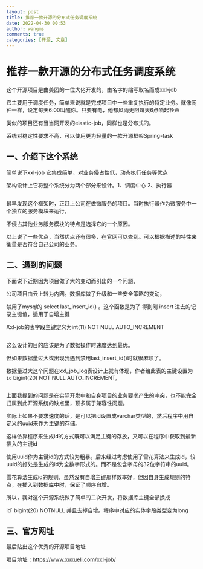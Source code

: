 ```yaml
---
layout: post
title: 推荐一款开源的分布式任务调度系统
date: 2022-04-30 00:53
author: wangms
comments: true
categories: [开源, 文章]
---
```

<h1>推荐一款开源的分布式任务调度系统</h1>
<p>这个开源项目是由美团的一位大佬开发的，由名字的缩写取名而成xxl-job</p>
<p>它主要用于调度任务，简单来说就是完成项目中一些重复执行的特定业务。就像闹钟一样，设定每天6:00叫醒你。只要有电，他都风雨无阻每天6点响起铃声</p>
<p>类似的项目还有当当网开发的elastic-job，同样也是分布式的。</p>
<p>系统对稳定性要求不高，可以使用更为轻量的一款开源框架Spring-task</p>
<h2>一、介绍下这个系统</h2>
<p>简单说下xxl-job  它集成简单，对业务侵占性低，动态执行任务等优点</p>
<p>架构设计上它将整个系统分为两个部分来设计。1、调度中心 2、执行器</p>
<p><img src="https://img.wangms.com/blog/1240-20220430004707598.png" alt="" /></p>
<p>最早发现这个框架时，正赶上公司在做微服务的项目。当时执行器作为微服务中一个独立的服务模块来运行，</p>
<p>不侵占其他业务服务模块的特点是选择它的一个原因。</p>
<p>以上说了一些优点，当然优点还有很多，在官网可以查到。可以根据描述的特性来衡量是否符合自己公司的业务。</p>
<h2>二、遇到的问题</h2>
<p>下面说下近期因为项目做了大的变动而引出的一个问题，</p>
<p>公司项目由云上转为内网。数据库做了升级和一些安全策略的变动，</p>
<p>禁用了mysql的 select last_insert_id() 。这个函数是为了 得到刚 insert 进去的记录主键值，适用于自增主键</p>
<p>Xxl-job的表字段主键定义为int(11) NOT NULL AUTO_INCREMENT</p>
<p><img src="https://img.wangms.com/blog/1240-20220430004708044.png" alt="" /> </p>
<p>这么设计的目的应该是为了数据操作时速度达到最优。</p>
<p>但如果数据量过大或出现我遇到禁用last_insert_id()时就很麻烦了。</p>
<p>数据量过大这个问题在xxl_job_log表设计上就有体现，作者给此表的主键设置为<code>id</code> bigint(20) NOT NULL AUTO_INCREMENT,</p>
<p><img src="https://img.wangms.com/blog/1240-20220430004708295.png" alt="" /></p>
<p>上面我提到的问题是在实际开发中和自身项目的业务要求产生的冲突，也不能完全归属到此开源系统的缺点里，顶多属于兼容性问题。</p>
<p>实际上如果不要求速度的话，是可以把id设置成varchar类型的，然后程序中用自定义的uuid来作为主键的存储。</p>
<p>这样依靠程序来生成id的方式既可以满足主键的存放，又可以在程序中获取到最新插入的主键id</p>
<p>使用uuid作为主键id的方式较为粗暴。后来经过考虑使用了雪花算法来生成id，较uuid的好处是生成的id为全数字形式的。而不是包含字母的32位字符串的uuid。</p>
<p>雪花算法生成id的规则，虽然没有自增主键那样效率好，但因自身生成规则的特点，在插入到数据库中时，保证了顺序自增。</p>
<p>所以，我对这个开源系统做了简单的二次开发，将数据库主键全部换成 </p>
<p>id` bigint(20) NOTNULL  并且去掉自增。程序中对应的实体字段类型变为long</p>
<h2>三、官方网址</h2>
<p>最后贴出这个优秀的开源项目地址</p>
<p>项目地址：<a href="https://www.xuxueli.com/xxl-job/">https://www.xuxueli.com/xxl-job/</a></p>
